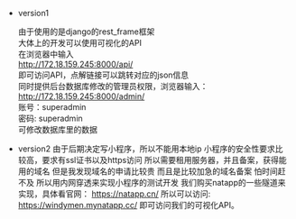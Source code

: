 - version1

  由于使用的是django的rest_frame框架  
  大体上的开发可以使用可视化的API  
  在浏览器中输入  
  http://172.18.159.245:8000/api/  
  即可访问API，点解链接可以跳转对应的json信息  
  同时提供后台数据库修改的管理员权限，浏览器输入：  
  http://172.18.159.245:8000/admin/  
  账号：superadmin  
  密码: superadmin  
  可修改数据库里的数据
  
  
- version2
由于后期决定写小程序，所以不能用本地ip
小程序的安全性要求比较高，要求有ssl证书以及https访问
所以需要租用服务器，并且备案，获得能用的域名
但是我发现域名的申请比较贵
而且是比较加急的域名备案
怕时间赶不及
所以用内网穿透来实现小程序的测试开发
我们购买natapp的一些隧道来实现，具体看官网：
https://natapp.cn/
所以可以访问:
https://windymen.mynatapp.cc/
即可访问我们的可视化API。
